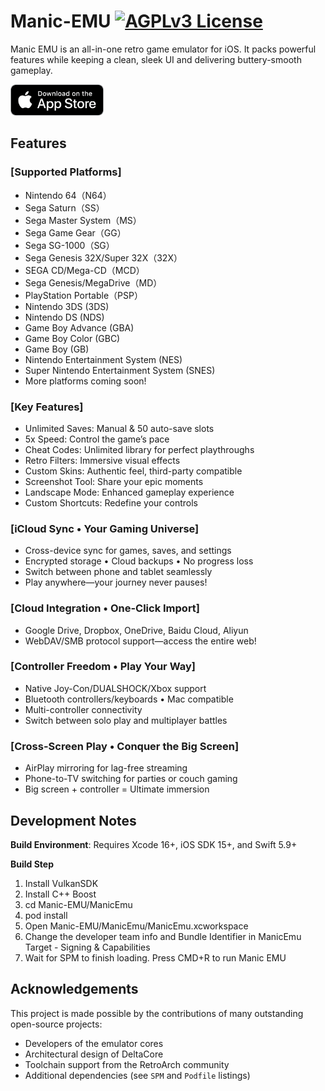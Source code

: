# Manic-EMU [![AGPLv3 License](https://img.shields.io/badge/License-AGPL%20v3-blue.svg)](https://www.gnu.org/licenses/agpl-3.0)

Manic EMU is an all-in-one retro game emulator for iOS. It packs powerful features while keeping a clean, sleek UI and delivering buttery-smooth gameplay.

[<img src="appstore-badge.png" height="50">](https://itunes.apple.com/us/app/id6743335790)

## Features

### [Supported Platforms]
- Nintendo 64（N64）
- Sega Saturn（SS）
- Sega Master System（MS）
- Sega Game Gear（GG）
- Sega SG-1000（SG）
- Sega Genesis 32X/Super 32X（32X）
- SEGA CD/Mega-CD（MCD）
- Sega Genesis/MegaDrive（MD）
- PlayStation Portable（PSP）
- Nintendo 3DS (3DS)
- Nintendo DS (NDS)
- Game Boy Advance (GBA)
- Game Boy Color (GBC)
- Game Boy (GB)
- Nintendo Entertainment System (NES)
- Super Nintendo Entertainment System (SNES)
- More platforms coming soon!


### [Key Features]
- Unlimited Saves: Manual & 50 auto-save slots
- 5x Speed: Control the game’s pace
- Cheat Codes: Unlimited library for perfect playthroughs
- Retro Filters: Immersive visual effects
- Custom Skins: Authentic feel, third-party compatible
- Screenshot Tool: Share your epic moments
- Landscape Mode: Enhanced gameplay experience
- Custom Shortcuts: Redefine your controls


### [iCloud Sync • Your Gaming Universe]
- Cross-device sync for games, saves, and settings
- Encrypted storage • Cloud backups • No progress loss
- Switch between phone and tablet seamlessly
- Play anywhere—your journey never pauses!


### [Cloud Integration • One-Click Import]
- Google Drive, Dropbox, OneDrive, Baidu Cloud, Aliyun
- WebDAV/SMB protocol support—access the entire web!


### [Controller Freedom • Play Your Way]
- Native Joy-Con/DUALSHOCK/Xbox support
- Bluetooth controllers/keyboards • Mac compatible
- Multi-controller connectivity
- Switch between solo play and multiplayer battles


### [Cross-Screen Play • Conquer the Big Screen]
- AirPlay mirroring for lag-free streaming
- Phone-to-TV switching for parties or couch gaming
- Big screen + controller = Ultimate immersion

## Development Notes
 **Build Environment**: Requires Xcode 16+, iOS SDK 15+, and Swift 5.9+

 **Build Step**
1. Install VulkanSDK  
2. Install C++ Boost
3. cd Manic-EMU/ManicEmu
4. pod install
5. Open Manic-EMU/ManicEmu/ManicEmu.xcworkspace
6. Change the developer team info and Bundle Identifier in ManicEmu Target - Signing & Capabilities
7. Wait for SPM to finish loading. Press CMD+R to run Manic EMU


## Acknowledgements
This project is made possible by the contributions of many outstanding open-source projects:
- Developers of the emulator cores
- Architectural design of DeltaCore
- Toolchain support from the RetroArch community
- Additional dependencies (see `SPM` and `Podfile` listings)
